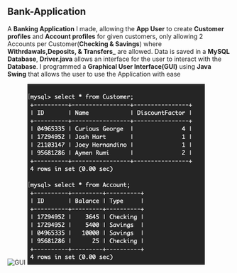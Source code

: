 
## Bank-Application

A **Banking Application** I made, allowing the **App User** to create **Customer profiles** and **Account profiles** for given customers, only allowing 2 Accounts per Customer(**Checking & Savings**) where **Withrdawals,Deposits, & Transfers_** are allowed. Data is saved in a **MySQL Database**, **Driver.java** allows an interface for the user to interact with the **Database**. I programmed a **Graphical User Interface(GUI)** using **Java Swing** that allows the user to use the Application with ease

<img src="https://github.com/AymenRumi/Software-Design/blob/master/GUI.png" alt="GUI" width="700"/>
<img src="SQL.png" alt="SQL" width="400"/>
